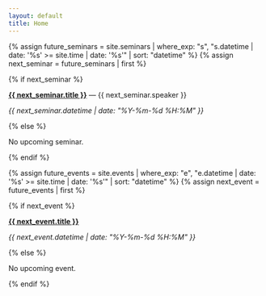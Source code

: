 ```yaml
---
layout: default
title: Home
---
```


{% assign future_seminars = site.seminars 
  | where_exp: "s", "s.datetime | date: '%s' >= site.time | date: '%s'" 
  | sort: "datetime" %}
{% assign next_seminar = future_seminars | first %}

{% if next_seminar %}
  <p><a href="{{ next_seminar.url }}"><strong>{{ next_seminar.title }}</strong></a> — {{ next_seminar.speaker }}</p>
  <p><em>{{ next_seminar.datetime | date: "%Y-%m-%d %H:%M" }}</em></p>
{% else %}
  <p>No upcoming seminar.</p>
{% endif %}

{% assign future_events = site.events 
  | where_exp: "e", "e.datetime | date: '%s' >= site.time | date: '%s'" 
  | sort: "datetime" %}
{% assign next_event = future_events | first %}

{% if next_event %}
  <p><a href="{{ next_event.url }}"><strong>{{ next_event.title }}</strong></a></p>
  <p><em>{{ next_event.datetime | date: "%Y-%m-%d %H:%M" }}</em></p>
{% else %}
  <p>No upcoming event.</p>
{% endif %}
